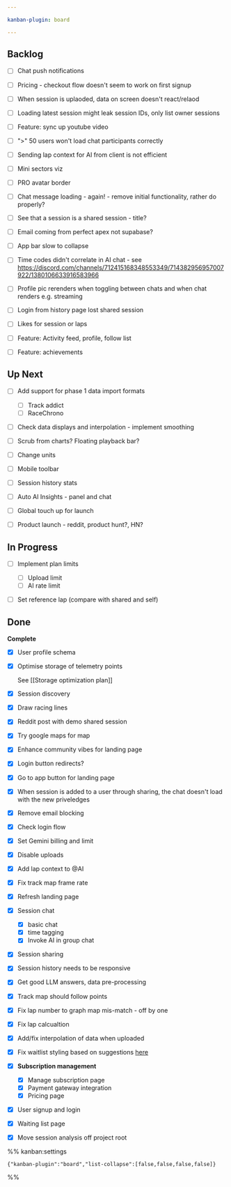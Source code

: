 ```yaml
---

kanban-plugin: board

---
```


## Backlog

- [ ] Chat push notifications
- [ ] Pricing - checkout flow doesn't seem to work on first signup
- [ ] When session is uplaoded, data on screen doesn't react/relaod
- [ ] Loading latest session might leak session IDs, only list owner sessions
- [ ] Feature: sync up youtube video
- [ ] ">" 50 users won't load chat participants correctly
- [ ] Sending lap context for AI from client is not efficient
- [ ] Mini sectors viz
- [ ] PRO avatar border
- [ ] Chat message loading - again! - remove initial functionality, rather do properly?
- [ ] See that a session is a shared session - title?
- [ ] Email coming from perfect apex not supabase?
- [ ] App bar slow to collapse
- [ ] Time codes didn't correlate in AI chat - see https://discord.com/channels/712415168348553349/714382956957007922/1380106633916583966
- [ ] Profile pic rerenders when toggling between chats and when chat renders e.g. streaming
- [ ] Login from history page lost shared session
- [ ] Likes for session or laps
- [ ] Feature: Activity feed, profile, follow list
- [ ] Feature: achievements


## Up Next

- [ ] Add support for phase 1 data import formats
	
	- [ ] Track addict
	- [ ] RaceChrono
- [ ] Check data displays and interpolation - implement smoothing
- [ ] Scrub from charts? Floating playback bar?
- [ ] Change units
- [ ] Mobile toolbar
- [ ] Session history stats
- [ ] Auto AI Insights - panel and chat
- [ ] Global touch up for launch
- [ ] Product launch - reddit, product hunt?, HN?


## In Progress

- [ ] Implement plan limits
	
	- [ ] Upload limit
	- [ ] AI rate limit
- [ ] Set reference lap (compare with shared and self)


## Done

**Complete**
- [x] User profile schema
- [x] Optimise storage of telemetry points
	
	See [[Storage optimization plan]]
- [x] Session discovery
- [x] Draw racing lines
- [x] Reddit post with demo shared session
- [x] Try google maps for map
- [x] Enhance community vibes for landing page
- [x] Login button redirects?
- [x] Go to app button for landing page
- [x] When session is added to a user through sharing, the chat doesn't load with the new priveledges
- [x] Remove email blocking
- [x] Check login flow
- [x] Set Gemini billing and limit
- [x] Disable uploads
- [x] Add lap context to @AI
- [x] Fix track map frame rate
- [x] Refresh landing page
- [x] Session chat
	
	* [x] basic chat
	- [x] time tagging
	- [x] Invoke AI in group chat
- [x] Session sharing
- [x] Session history needs to be responsive
- [x] Get good LLM answers, data pre-processing
- [x] Track map should follow points
- [x] Fix lap number to graph map mis-match - off by one
- [x] Fix lap calcualtion
- [x] Add/fix interpolation of data when uploaded
- [x] Fix waitlist styling based on suggestions [here](https://discord.com/channels/712415168348553349/714382956957007922/1354706690121007114)
- [x] **Subscription management**
	- [x] Manage subscription page
	- [x] Payment gateway integration
	- [x] Pricing page
- [x] User signup and login
- [x] Waiting list page
- [x] Move session analysis off project root




%% kanban:settings
```
{"kanban-plugin":"board","list-collapse":[false,false,false,false]}
```
%%